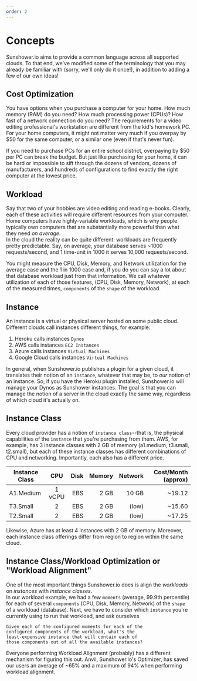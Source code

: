 ```yaml
---
order: 2
---
```

# Concepts

Sunshower.io aims to provide a common language across all supported clouds.  To that end, we've modified some of the terminology
that you may already be familiar with (sorry, we'll only do it once!), in addition to adding a few of our own ideas!

## Cost Optimization

You have options when you purchase a computer for your home.  How much memory (RAM) do you need?  How much processing power (CPUs)?  How fast of a network connection do you need?
The requirements for a video editing professional's workstation are different from the kid's homework PC.  For your home computers, 
it might not matter very much if you overpay by $50 for the same computer, or a similar one (even if that's never fun).

If you need to purchase PCs for an entire school district, overpaying by $50 per PC can break the budget.  But just like purchasing
for your home, it can be hard or impossible to sift through the dozens of vendors, dozens of manufacturers, 
and hundreds of configurations to find exactly the right computer at the lowest price.




## Workload

Say that two of your hobbies are video editing and reading e-books. Clearly, each of these activities will require different 
resources from your computer.  Home computers have highly-variable workloads, which is why 
people typically own computers that are substantially more powerful than what they need _on average_.  
In the cloud the reality can be quite different: workloads are frequently pretty predictable.  Say, on average, 
your database serves ~1000 requests/second, and 1 time-unit in 1000 it serves 10,000 requests/second.

You might measure the CPU, Disk, Memory, and Network utilization for the average case and the 1 in 1000 case and, 
if you do you can say a lot about that database workload just from that information.  We call whatever utilization of
each of those features, (CPU, Disk, Memory, Network), at each of the measured times, `components` of the `shape` of the workload.



## Instance

An instance is a virtual or physical server hosted on some public cloud.  Different clouds call instances different things, for example:
1. Heroku calls instances `Dynos`
1. AWS calls instances `EC2 Instances`
1. Azure calls instances `Virtual Machines`
1. Google Cloud calls instances `Virtual Machines`


In general, when Sunshower.io publishes a plugin for a given cloud, it translates their notion of an `instance`, whatever
that may be, to _our_ notion of an instance.  So, if you have the Heroku plugin installed, Sunshower.io will manage your Dynos 
as Sunshower instances.  The goal is that you can manage the notion of a server in the cloud exactly the same way, regardless of which
cloud it's actually on.




## Instance Class

Every cloud provider has a notion of `instance class`--that is, the physical capabilities of the `instance` that you're
purchasing from them.  AWS, for example, has 3 instance classes with 2 GB of memory (a1.medium, t3.small, t2.small), but each of these instance classes
has different combinations of CPU and networking.  Importantly, each also has a different price.

| Instance Class    | CPU           | Disk  | Memory | Network | Cost/Month (approx) |
| -------------     |:-------------:| -----:| ------:| -------:| -------------------:|
| A1.Medium         | 1 vCPU        | EBS   | 2 GB   | 10 GB   | ~19.12              |
| T3.Small          | 2             | EBS   | 2 GB   |  (low)  | ~15.60              |
| T2.Small          | 2             | EBS   | 2 GB   |  (low)  | ~17.25              |

Likewise, Azure has at least 4 instances with 2 GB of memory.  Moreover, each instance class offerings differ from region
to region within the same cloud.


## Instance Class/Workload Optimization or "Workload Alignment"

One of the most important things Sunshower.io does is align the _workloads_ on _instances_ with _instance classes_.  
In our workload example, we had a few `moments` (average, 99.9th percentile) 
for each of several `components` (CPU, Disk, Memory, Network) of the `shape` of a workload (database). 
Next, we have to consider which `instance` you're currently using to run that workload, and ask ourselves 

    Given each of the configured moments for each of the 
    configured components of the workload, what's the
    least-expensive instance that will contain each of 
    those components out of all the available instances?
    
    
Everyone performing Workload Alignment (probably) has a different mechanism for figuring this out. 
Anvil, Sunshower.io's Optimizer, has saved our users an average of ~65% and a maximum of 94% when performing workload alignment.



    
    
    








